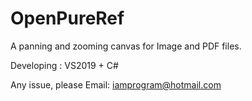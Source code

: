 # OpenPureRef

A panning and zooming canvas for Image and PDF files.

Developing : VS2019 + C#

Any issue, please Email: iamprogram@hotmail.com
